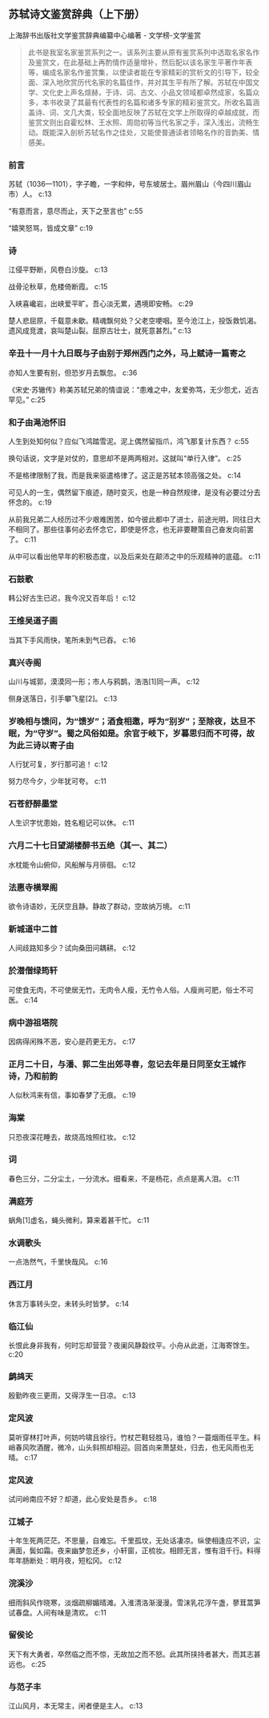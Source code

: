 ## 苏轼诗文鉴赏辞典（上下册）

上海辞书出版社文学鉴赏辞典编纂中心编著  -  文学榜-文学鉴赏

> 此书是我室名家鉴赏系列之一。该系列主要从原有鉴赏系列中选取名家名作及鉴赏文，在此基础上再酌情作适量增补，然后配以该名家生平著作年表等，编成名家名作鉴赏集，以使读者能在专家精彩的赏析文的引导下，较全面、深入地欣赏历代名家的名篇佳作，并对其生平有所了解。苏轼在中国文学、文化史上声名煊赫，于诗、词、古文、小品文领域都卓然成家，名篇众多，本书收录了其最有代表性的名篇和诸多专家的精彩鉴赏文。所收名篇涵盖诗、词、文几大类，较全面地反映了苏轼在文学上所取得的卓越成就，而鉴赏文则出自霍松林、王水照、周勋初等当代名家之手，深入浅出，流畅生动。既能深入剖析苏轼名作之佳处，又能使普通读者领略名作的音韵美、情感美。


### 前言

苏轼（1036—1101），字子瞻，一字和仲，号东坡居士。眉州眉山（今四川眉山市）人。 c:13

“有意而言，意尽而止，天下之至言也” c:55

“嬉笑怒骂，皆成文章” c:19

### 诗

江侵平野断，风卷白沙旋。 c:13

战骨沦秋草，危楼倚断霞。 c:15

入峡喜巉岩，出峡爱平旷。吾心淡无累，遇境即安畅。 c:29

楚人悲屈原，千载意未歇。精魂飘何处？父老空哽咽。至今沧江上，投饭救饥渴。遗风成竞渡，哀叫楚山裂。屈原古壮士，就死意甚烈。” c:13

### 辛丑十一月十九日既与子由别于郑州西门之外，马上赋诗一篇寄之

亦知人生要有别，但恐岁月去飘忽。 c:36

《宋史·苏辙传》称美苏轼兄弟的情谊说：“患难之中，友爱弥笃，无少怨尤，近古罕见。” c:25

### 和子由渑池怀旧

人生到处知何似？应似飞鸿踏雪泥。泥上偶然留指爪，鸿飞那复计东西？ c:55

换句话说，文字是对仗的，意思却不是两两相对。这就叫“单行入律”。 c:25

不是格律限制了我，而是我来驱遣格律了。这正是苏轼本领高强之处。 c:14

可见人的一生，偶然留下痕迹，随时变灭，也是一种自然规律，是没有必要过分去怀念的。 c:19

从前我兄弟二人经历过不少艰难困苦，如今彼此都中了进士，前途光明，同往日大不相同了。那些往事何必去怀念它，即使是怀念，也无非要鞭策自己奋发向前罢了。 c:11

从中可以看出他早年的积极态度，以及后来处在颠沛之中的乐观精神的底蕴。 c:11

### 石鼓歌

韩公好古生已迟，我今况又百年后！ c:12

### 王维吴道子画

当其下手风雨快，笔所未到气已吞。 c:16

### 真兴寺阁

山川与城郭，漠漠同一形；市人与鸦鹊，浩浩[1]同一声。 c:12

侧身送落日，引手攀飞星[2]。 c:13

### 岁晚相与馈问，为“馈岁”；酒食相邀，呼为“别岁”；至除夜，达旦不眠，为“守岁”。蜀之风俗如是。余官于岐下，岁暮思归而不可得，故为此三诗以寄子由

人行犹可复，岁行那可追！ c:12

努力尽今夕，少年犹可夸。 c:11

### 石苍舒醉墨堂

人生识字忧患始，姓名粗记可以休。 c:11

### 六月二十七日望湖楼醉书五绝（其一、其二）

水枕能令山俯仰，风船解与月徘徊。 c:12

### 法惠寺横翠阁

欲令诗语妙，无厌空且静。静故了群动，空故纳万境。 c:11

### 新城道中二首

人间歧路知多少？试向桑田问耦耕。 c:12

### 於潜僧绿筠轩

可使食无肉，不可使居无竹。无肉令人瘦，无竹令人俗。人瘦尚可肥，俗士不可医。 c:14

### 病中游祖塔院

因病得闲殊不恶，安心是药更无方。 c:17

### 正月二十日，与潘、郭二生出郊寻春，忽记去年是日同至女王城作诗，乃和前韵

人似秋鸿来有信，事如春梦了无痕。 c:19

### 海棠

只恐夜深花睡去，故烧高烛照红妆。 c:12

### 词

春色三分，二分尘土，一分流水。细看来，不是杨花，点点是离人泪。 c:11

### 满庭芳

蜗角[1]虚名，蝇头微利，算来着甚干忙。 c:11

### 水调歌头

一点浩然气，千里快哉风。 c:16

### 西江月

休言万事转头空，未转头时皆梦。 c:14

### 临江仙

长恨此身非我有，何时忘却营营？夜阑风静縠纹平。小舟从此逝，江海寄馀生。 c:20

### 鹧鸪天

殷勤昨夜三更雨，又得浮生一日凉。 c:13

### 定风波

莫听穿林打叶声，何妨吟啸且徐行。竹杖芒鞋轻胜马，谁怕？一蓑烟雨任平生。料峭春风吹酒醒，微冷，山头斜照却相迎。回首向来萧瑟处，归去，也无风雨也无晴。 c:17

### 定风波

试问岭南应不好？却道，此心安处是吾乡。 c:18

### 江城子

十年生死两茫茫。不思量，自难忘。千里孤坟，无处话凄凉。纵使相逢应不识，尘满面，鬓如霜。夜来幽梦忽还乡，小轩窗，正梳妆。相顾无言，惟有泪千行。料得年年肠断处：明月夜，短松冈。 c:12

### 浣溪沙

细雨斜风作晓寒，淡烟疏柳媚晴滩。入淮清洛渐漫漫。雪沫乳花浮午盏，蓼茸蒿笋试春盘。人间有味是清欢。 c:11

### 留侯论

天下有大勇者，卒然临之而不惊，无故加之而不怒。此其所挟持者甚大，而其志甚远也。 c:25

### 与范子丰

江山风月，本无常主，闲者便是主人。 c:13